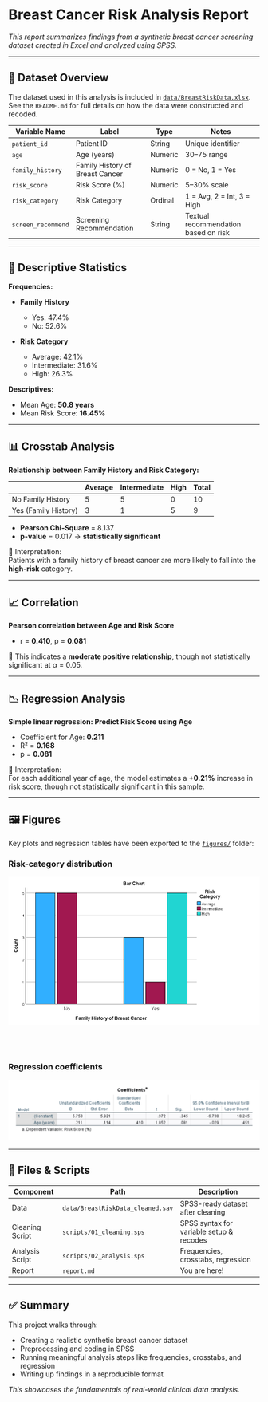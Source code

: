 # Breast Cancer Risk Analysis Report

_This report summarizes findings from a synthetic breast cancer screening dataset created in Excel and analyzed using SPSS._

---

## 📁 Dataset Overview

The dataset used in this analysis is included in [`data/BreastRiskData.xlsx`](/data/BreastRiskData.xlsx).  
See the `README.md` for full details on how the data were constructed and recoded.

| Variable Name         | Label                                 | Type     | Notes                                  |
|-----------------------|----------------------------------------|----------|----------------------------------------|
| `patient_id`          | Patient ID                             | String   | Unique identifier                      |
| `age`                 | Age (years)                            | Numeric  | 30–75 range                            |
| `family_history`      | Family History of Breast Cancer        | Numeric  | 0 = No, 1 = Yes                        |
| `risk_score`          | Risk Score (%)                         | Numeric  | 5–30% scale                            |
| `risk_category`       | Risk Category                          | Ordinal  | 1 = Avg, 2 = Int, 3 = High             |
| `screen_recommend`    | Screening Recommendation               | String   | Textual recommendation based on risk   |

---

## 🔢 Descriptive Statistics

**Frequencies:**

- **Family History**  
  - Yes: 47.4%  
  - No: 52.6%  

- **Risk Category**  
  - Average: 42.1%  
  - Intermediate: 31.6%  
  - High: 26.3%  

**Descriptives:**

- Mean Age: **50.8 years**  
- Mean Risk Score: **16.45%**  

---

## 📊 Crosstab Analysis

**Relationship between Family History and Risk Category:**

|                        | Average | Intermediate | High | Total |
|------------------------|---------|--------------|------|-------|
| No Family History      | 5       | 5            | 0    | 10    |
| Yes (Family History)   | 3       | 1            | 5    | 9     |

- **Pearson Chi-Square** = 8.137  
- **p-value** = 0.017 → **statistically significant**

🔎 Interpretation:  
Patients with a family history of breast cancer are more likely to fall into the **high-risk** category.

---

## 📈 Correlation

**Pearson correlation between Age and Risk Score**  
- r = **0.410**, p = **0.081**

📌 This indicates a **moderate positive relationship**, though not statistically significant at α = 0.05.

---

## 📉 Regression Analysis

**Simple linear regression: Predict Risk Score using Age**

- Coefficient for Age: **0.211**
- R² = **0.168**  
- p = **0.081**

📌 Interpretation:  
For each additional year of age, the model estimates a **+0.21%** increase in risk score, though not statistically significant in this sample.

---

## 🖼️ Figures

Key plots and regression tables have been exported to the [`figures/`](/figures) folder:

### Risk-category distribution  
![Risk distribution](figures/risk_bar_chart.png)

<br><br>

### Regression coefficients  
![Regression output](figures/regression_coefficients.png)


---

## 📂 Files & Scripts

| Component         | Path                              | Description                               |
|------------------|-----------------------------------|-------------------------------------------|
| Data              | `data/BreastRiskData_cleaned.sav` | SPSS-ready dataset after cleaning         |
| Cleaning Script   | `scripts/01_cleaning.sps`         | SPSS syntax for variable setup & recodes  |
| Analysis Script   | `scripts/02_analysis.sps`         | Frequencies, crosstabs, regression         |
| Report            | `report.md`                       | You are here!                             |

---

## ✅ Summary

This project walks through:

- Creating a realistic synthetic breast cancer dataset
- Preprocessing and coding in SPSS
- Running meaningful analysis steps like frequencies, crosstabs, and regression
- Writing up findings in a reproducible format

_This showcases the fundamentals of real-world clinical data analysis._

